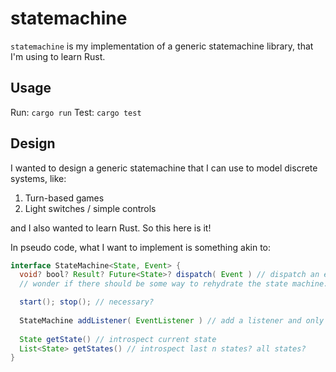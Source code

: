 # statemachine

`statemachine` is my implementation of a generic statemachine library, that I'm using to learn Rust.

## Usage

Run: `cargo run`
Test: `cargo test`


## Design

I wanted to design a generic statemachine that I can use to model discrete systems, like:

1. Turn-based games
1. Light switches / simple controls

and I also wanted to learn Rust. So this here is it!

In pseudo code, what I want to implement is something akin to:

```java
interface StateMachine<State, Event> {
  void? bool? Result? Future<State>? dispatch( Event ) // dispatch an event that may trigger a transition
  // wonder if there should be some way to rehydrate the state machine...? getDispatches()?

  start(); stop(); // necessary?
  
  StateMachine addListener( EventListener ) // add a listener and only trigger on certain state transitions?
  
  State getState() // introspect current state
  List<State> getStates() // introspect last n states? all states?
}
```
